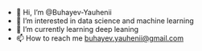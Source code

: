 - 👋 Hi, I’m @Buhayev-Yauhenii
- 👀 I’m interested in data science and machine learning
- 🌱 I’m currently learning deep leaning
- 📫 How to reach me buhayev.yauhenii@gmail.com

<!---
Buhayev-Yauhenii/Buhayev-Yauhenii is a ✨ special ✨ repository because its `README.md` (this file) appears on your GitHub profile.
You can click the Preview link to take a look at your changes.
--->
